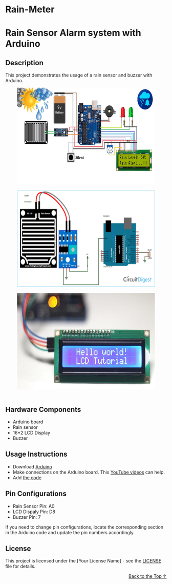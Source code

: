 # Rain-Meter

<a name="readme-top"></a>
# Rain Sensor Alarm system with Arduino

## Description
This project demonstrates the usage of a rain sensor and buzzer with Arduino.
<br/>
<div align="center">
    <img src="schema.jpg" alt="schema" width="430" height="300">
  </a>
  </div>
  <br/>
  <div align="center">
    <img src="circuit diagram.png" alt="circuit-diagram" width="430" height="300">
  </a>
  </div>
  <br/>
   <div align="center">
    <img src="lcd-display.jpg" alt="lcd-display" width="430" height="300">
  </a>
  </div>
  <br/>
  
## Hardware Components
- Arduino board
- Rain sensor
- 16*2 LCD Display
- Buzzer


## Usage Instructions

* Download [Arduino](https://support.arduino.cc/hc/en-us/articles/360019833020-Download-and-install-Arduino-IDE)
* Make connections on the Arduino board. This [YouTube videos](https://www.youtube.com/results?search_query=arduino+rain+sensor) can help. 
* Add [the code](https://github.com/Darkwarrior247/Rain-Meter/blob/main/Rain-meter/Rain-meter.ino)

## Pin Configurations

- Rain Sensor Pin: A0
- LCD Dispaly Pin: D8
- Buzzer Pin: 7

If you need to change pin configurations, locate the corresponding section in the Arduino code and update the pin numbers accordingly.




## License
This project is licensed under the [Your License Name] - see the [LICENSE](LICENSE) file for details.
<br/>
<p align="right"><a href="#readme-top">Back to the Top ↑ </a></p>
